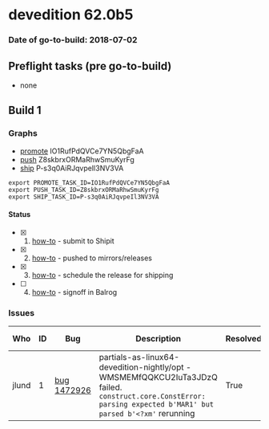 # devedition 62.0b5

### Date of go-to-build: 2018-07-02

## Preflight tasks (pre go-to-build)
- none

## Build 1  

### Graphs
* [promote](https://tools.taskcluster.net/push-inspector/#/IO1RufPdQVCe7YN5QbgFaA) IO1RufPdQVCe7YN5QbgFaA
* [push](https://tools.taskcluster.net/push-inspector/#/Z8skbrxORMaRhwSmuKyrFg) Z8skbrxORMaRhwSmuKyrFg
* [ship](https://tools.taskcluster.net/push-inspector/#/P-s3q0AiRJqvpeIl3NV3VA) P-s3q0AiRJqvpeIl3NV3VA
```
export PROMOTE_TASK_ID=IO1RufPdQVCe7YN5QbgFaA
export PUSH_TASK_ID=Z8skbrxORMaRhwSmuKyrFg
export SHIP_TASK_ID=P-s3q0AiRJqvpeIl3NV3VA
```


#### Status
- [x] 1.  [how-to](https://wiki.mozilla.org/Release:Release_Automation_on_Mercurial:Starting_a_Release#Submit_to_Ship_It)  - submit to Shipit
- [x] 2.  [how-to](https://github.com/mozilla-releng/releasewarrior-2.0/blob/master/docs/release-promotion/desktop/howto.md#push-artifacts-to-releases-directory)  - pushed to mirrors/releases
- [x] 3.  [how-to](https://github.com/mozilla-releng/releasewarrior-2.0/blob/master/docs/release-promotion/desktop/howto.md#ship-the-release)  - schedule the release for shipping
- [ ] 4.  [how-to](https://github.com/mozilla-releng/releasewarrior-2.0/blob/master/docs/release-promotion/desktop/howto.md#obtain-sign-offs-for-changes)  - signoff in Balrog

### Issues
| Who                 | ID               | Bug                                                                 | Description                | Resolved                | Future Threat                |
| ------------------- | ---------------- | ------------------------------------------------------------------- | -------------------------- | ----------------------- | ---------------------------- |
| jlund  | 1 | [bug 1472926](https://bugzil.la/1472926)        | partials-as-linux64-devedition-nightly/opt - WMSMEMfQQKCU2IuTa3JDzQ failed.  `construct.core.ConstError: parsing expected b'MAR1' but parsed b'<?xm'` rerunning | True | True |

